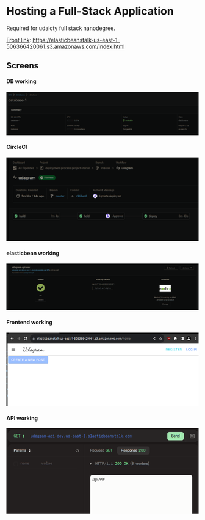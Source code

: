 # Hosting a Full-Stack Application

Required for udaicty full stack nanodegree.

[Front link](https://elasticbeanstalk-us-east-1-506366420061.s3.amazonaws.com/index.html): https://elasticbeanstalk-us-east-1-506366420061.s3.amazonaws.com/index.html

## Screens

#### DB working
![dbWorking](screens/dbWorking.png)

#### CircleCI
![CircleCI](screens/circleCI.png)

#### elasticbean working
![elastic bean](screens/elasticbean.png)

#### Frontend working
![front](screens/frontWorking.png)

#### API working
![apiworking](screens/apiWorking.png)
